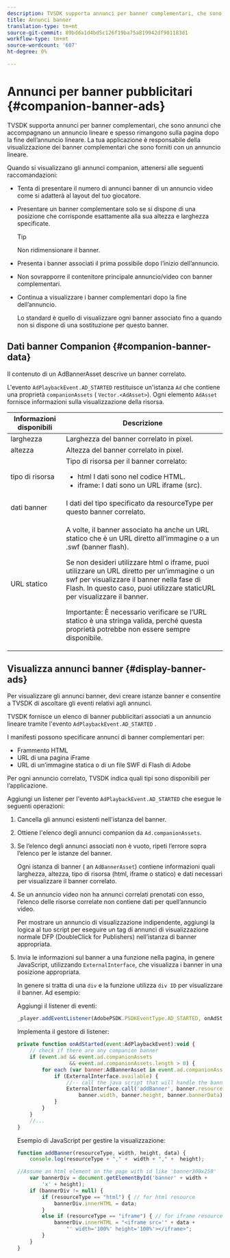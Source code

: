 ```yaml
---
description: TVSDK supporta annunci per banner complementari, che sono annunci che accompagnano un annuncio lineare e spesso rimangono sulla pagina dopo la fine dell’annuncio lineare. La tua applicazione è responsabile della visualizzazione dei banner complementari che sono forniti con un annuncio lineare.
title: Annunci banner
translation-type: tm+mt
source-git-commit: 89bdda1d4bd5c126f19ba75a819942df901183d1
workflow-type: tm+mt
source-wordcount: '607'
ht-degree: 0%

---
```



# Annunci per banner pubblicitari {#companion-banner-ads}

TVSDK supporta annunci per banner complementari, che sono annunci che accompagnano un annuncio lineare e spesso rimangono sulla pagina dopo la fine dell’annuncio lineare. La tua applicazione è responsabile della visualizzazione dei banner complementari che sono forniti con un annuncio lineare.

Quando si visualizzano gli annunci companion, attenersi alle seguenti raccomandazioni:

* Tenta di presentare il numero di annunci banner di un annuncio video come si adatterà al layout del tuo giocatore.
* Presentare un banner complementare solo se si dispone di una posizione che corrisponde esattamente alla sua altezza e larghezza specificate.

   >[!TIP]
   >
   >Non ridimensionare il banner.

* Presenta i banner associati il prima possibile dopo l’inizio dell’annuncio.
* Non sovrapporre il contenitore principale annuncio/video con banner complementari.
* Continua a visualizzare i banner complementari dopo la fine dell’annuncio.

   Lo standard è quello di visualizzare ogni banner associato fino a quando non si dispone di una sostituzione per questo banner.

## Dati banner Companion {#companion-banner-data}

Il contenuto di un AdBannerAsset descrive un banner correlato.

<!--<a id="section_D730B4FD6FD749E9860B6A07FC110552"></a>-->

L&#39;evento `AdPlaybackEvent.AD_STARTED` restituisce un&#39;istanza `Ad` che contiene una proprietà `companionAssets` ( `Vector.<AdAsset>`).
Ogni elemento `AdAsset` fornisce informazioni sulla visualizzazione della risorsa.

<table id="table_760C885E2DCA4BE983CC57FDA7BD5B14"> 
 <thead> 
  <tr> 
   <th colname="col1" class="entry"> Informazioni disponibili </th> 
   <th colname="col2" class="entry"> Descrizione </th> 
  </tr> 
 </thead>
 <tbody> 
  <tr> 
   <td colname="col1"> larghezza </td> 
   <td colname="col2"> Larghezza del banner correlato in pixel. </td> 
  </tr> 
  <tr> 
   <td colname="col1"> altezza </td> 
   <td colname="col2"> Altezza del banner correlato in pixel. </td> 
  </tr> 
  <tr> 
   <td colname="col1"> tipo di risorsa </td> 
   <td colname="col2">Tipo di risorsa per il banner correlato: 
    <ul id="ul_A067787FE49E4B6095BE0AC1D447DBB3"> 
     <li id="li_02B7224C67004095B3F6E50FD21E507E">html I dati sono nel codice HTML. </li> 
     <li id="li_5F37E14472424F808C6094F42009E676">iframe: I dati sono un URL iframe (src). </li> 
    </ul> </td> 
  </tr> 
  <tr> 
   <td colname="col1"> dati banner </td> 
   <td colname="col2"> I dati del tipo specificato da <span class="codeph"> resourceType</span> per questo banner correlato. </td> 
  </tr> 
  <tr> 
   <td colname="col1"> URL statico </td> 
   <td colname="col2"> <p>A volte, il banner associato ha anche un URL statico che è un URL diretto all'immagine o a un <span class="filepath"> .swf</span> (banner flash). </p> <p>Se non desideri utilizzare html o iframe, puoi utilizzare un URL diretto per un’immagine o un swf per visualizzare il banner nella fase di Flash. In questo caso, puoi utilizzare staticURL per visualizzare il banner. </p> <p>Importante:  È necessario verificare se l’URL statico è una stringa valida, perché questa proprietà potrebbe non essere sempre disponibile. </p> </td> 
  </tr> 
 </tbody> 
</table>

## Visualizza annunci banner {#display-banner-ads}

Per visualizzare gli annunci banner, devi creare istanze banner e consentire a TVSDK di ascoltare gli eventi relativi agli annunci.

TVSDK fornisce un elenco di banner pubblicitari associati a un annuncio lineare tramite l&#39;evento `AdPlaybackEvent.AD_STARTED` .

I manifesti possono specificare annunci di banner complementari per:

* Frammento HTML
* URL di una pagina iFrame
* URL di un’immagine statica o di un file SWF di Flash di Adobe

Per ogni annuncio correlato, TVSDK indica quali tipi sono disponibili per l’applicazione.

Aggiungi un listener per l&#39;evento `AdPlaybackEvent.AD_STARTED` che esegue le seguenti operazioni:

1. Cancella gli annunci esistenti nell&#39;istanza del banner.

1. Ottiene l&#39;elenco degli annunci companion da `Ad.companionAssets`.

1. Se l’elenco degli annunci associati non è vuoto, ripeti l’errore sopra l’elenco per le istanze del banner.

   Ogni istanza di banner ( an `AdBannerAsset`) contiene informazioni quali larghezza, altezza, tipo di risorsa (html, iframe o statico) e dati necessari per visualizzare il banner correlato.

1. Se un annuncio video non ha annunci correlati prenotati con esso, l’elenco delle risorse correlate non contiene dati per quell’annuncio video.

   Per mostrare un annuncio di visualizzazione indipendente, aggiungi la logica al tuo script per eseguire un tag di annunci di visualizzazione normale DFP (DoubleClick for Publishers) nell’istanza di banner appropriata.

1. Invia le informazioni sul banner a una funzione nella pagina, in genere JavaScript, utilizzando `ExternalInterface`, che visualizza i banner in una posizione appropriata.

   In genere si tratta di una `div` e la funzione utilizza `div ID` per visualizzare il banner. Ad esempio:

   Aggiungi il listener di eventi:

   ```js
   _player.addEventListener(AdobePSDK.PSDKEventType.AD_STARTED, onAdStarted);
   ```

   Implementa il gestore di listener:

   ```js
   private function onAdStarted(event:AdPlaybackEvent):void { 
       // check if there are any companion banner 
       if (event.ad && event.ad.companionAssets  
                    && event.ad.companionAssets.length > 0) { 
           for each (var banner:AdBannerAsset in event.ad.companionAssets) { 
               if (ExternalInterface.available) { 
                   //-- call the java script that will handle the banner display. 
                   ExternalInterface.call('addBanner', banner.resourceType,  
                       banner.width, banner.height, banner.bannerData); 
               } 
           } 
       }  
       //...        
   }
   ```

   Esempio di JavaScript per gestire la visualizzazione:

   ```js
   function addBanner(resourceType, width, height, data) { 
       console.log(resourceType + "," +  width + "," +  height); 
   
   //Assume an html element on the page with id like 'banner300x250' 
       var bannerDiv = document.getElementById('banner' + width +  
           'x' + height);  
       if (bannerDiv != null) { 
           if (resourceType == "html") { // for html resource 
               bannerDiv.innerHTML = data; 
           } 
           else if (resourceType == "iframe") { // for iframe resource 
               bannerDiv.innerHTML = "<iframe src='" + data +  
                   "' width='100%' height='100%'></iframe>"; 
           } 
       } 
   }
   ```
